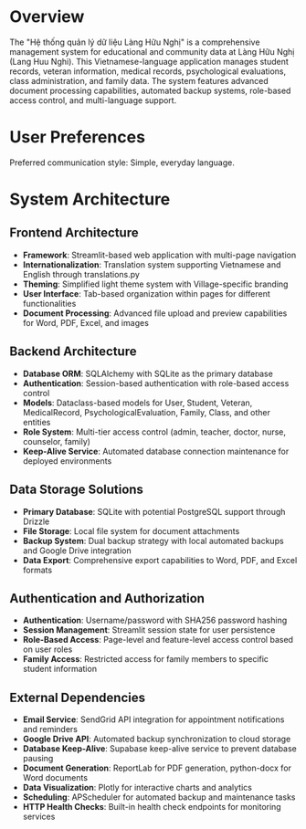 # Overview

The "Hệ thống quản lý dữ liệu Làng Hữu Nghị" is a comprehensive management system for educational and community data at Làng Hữu Nghị (Lang Huu Nghi). This Vietnamese-language application manages student records, veteran information, medical records, psychological evaluations, class administration, and family data. The system features advanced document processing capabilities, automated backup systems, role-based access control, and multi-language support.

# User Preferences

Preferred communication style: Simple, everyday language.

# System Architecture

## Frontend Architecture
- **Framework**: Streamlit-based web application with multi-page navigation
- **Internationalization**: Translation system supporting Vietnamese and English through translations.py
- **Theming**: Simplified light theme system with Village-specific branding
- **User Interface**: Tab-based organization within pages for different functionalities
- **Document Processing**: Advanced file upload and preview capabilities for Word, PDF, Excel, and images

## Backend Architecture
- **Database ORM**: SQLAlchemy with SQLite as the primary database
- **Authentication**: Session-based authentication with role-based access control
- **Models**: Dataclass-based models for User, Student, Veteran, MedicalRecord, PsychologicalEvaluation, Family, Class, and other entities
- **Role System**: Multi-tier access control (admin, teacher, doctor, nurse, counselor, family)
- **Keep-Alive Service**: Automated database connection maintenance for deployed environments

## Data Storage Solutions
- **Primary Database**: SQLite with potential PostgreSQL support through Drizzle
- **File Storage**: Local file system for document attachments
- **Backup System**: Dual backup strategy with local automated backups and Google Drive integration
- **Data Export**: Comprehensive export capabilities to Word, PDF, and Excel formats

## Authentication and Authorization
- **Authentication**: Username/password with SHA256 password hashing
- **Session Management**: Streamlit session state for user persistence
- **Role-Based Access**: Page-level and feature-level access control based on user roles
- **Family Access**: Restricted access for family members to specific student information

## External Dependencies
- **Email Service**: SendGrid API integration for appointment notifications and reminders
- **Google Drive API**: Automated backup synchronization to cloud storage
- **Database Keep-Alive**: Supabase keep-alive service to prevent database pausing
- **Document Generation**: ReportLab for PDF generation, python-docx for Word documents
- **Data Visualization**: Plotly for interactive charts and analytics
- **Scheduling**: APScheduler for automated backup and maintenance tasks
- **HTTP Health Checks**: Built-in health check endpoints for monitoring services